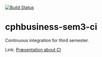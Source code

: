 [![Build Status](https://travis-ci.org/Jegp/cphbusiness-sem3-ci.svg?branch=master)](https://travis-ci.org/Jegp/cphbusiness-sem3-ci)

# cphbusiness-sem3-ci
Continuous integration for third semester.

Link: [Præsentation about CI](https://jegp.github.io/cphbusiness-sem3-ci/presentation.html#/)
